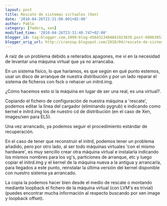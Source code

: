 ```yaml
---
layout: post
title: Rescate de sistemas virtuales (Xen)
date: '2010-04-26T23:31:00.001+02:00'
author: Pablo
category: [fedora, xen]
modified_time: '2010-04-26T23:31:40.747+02:00'
blogger_id: tag:blogger.com,1999:blog-4564313404841923839.post-6096385341740071760
blogger_orig_url: http://iranzop.blogspot.com/2010/04/rescate-de-sistemas-virtuales-xen.html
---
```


A raíz de un problema debido a reiterados apagones, me vi en la necesidad de
levantar una máquina virtual que ya no arrancaba.

En un sistema físico, lo que haríamos, es que según en qué punto estemos,
usar un disco de arranque de nuestra distribución y por un lado reparar el
sistema de ficheros con fsck o rehacer un initrd.img.

¿Cómo hacemos esto si la máquina en lugar de ser una real, es una virtual?.

Copiando el fichero de configuración de nuestra máquina a 'rescate', podemos
editar la línea del cargador (eliminando pygrub) e indicando como kernel e
initrd.img los de nuestro cd de distribución (en el caso de Xen, images/xen
para EL5).

Una vez arrancado, ya podemos seguir el procedimiento estándar de
recuperación.

En el caso de tener que reconstruir el initrd, podemos tener un problema
añadido, pero por otro lado, al ser todo máquinas virtuales 'con el mismo
hardware', es muy sencillo crear otra máquina virtual e instalarla indicando
los mismos nombres para los vg's, particiones de arranque, etc y luego
copiar el initrd.img y el kernel de la máquina nueva a la antigua y
arrancarla, para llegados a este punto, reinstalar la última versión del
kernel disponible con nuestro sistema ya arrancado.

La copia la podemos hacer bien desde el medio de rescate o montando mediante
loopback el fichero de la máquina virtual (con LVM's es trivial) (puedes
encontrar mucha información al respecto buscando por xen image y loopback
offset).
